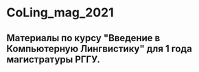 # CoLing_mag_2021
## Материалы по курсу "Введение в Компьютерную Лингвистику" для 1 года магистратуры РГГУ.
